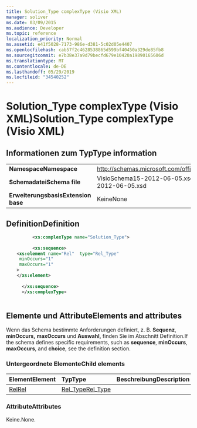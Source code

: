 ```yaml
---
title: Solution_Type complexType (Visio XML)
manager: soliver
ms.date: 03/09/2015
ms.audience: Developer
ms.topic: reference
localization_priority: Normal
ms.assetid: e41f5028-7173-986e-d381-5c02d05e4407
ms.openlocfilehash: cab57f2c4628538865d599bf40450a329de85fb8
ms.sourcegitcommit: e7b38e37a9d79becfd679e10420a19890165606d
ms.translationtype: MT
ms.contentlocale: de-DE
ms.lasthandoff: 05/29/2019
ms.locfileid: "34540252"
---
```

# <a name="solution_type-complextype-visio-xml"></a><span data-ttu-id="50f57-102">Solution_Type complexType (Visio XML)</span><span class="sxs-lookup"><span data-stu-id="50f57-102">Solution_Type complexType (Visio XML)</span></span>

## <a name="type-information"></a><span data-ttu-id="50f57-103">Informationen zum Typ</span><span class="sxs-lookup"><span data-stu-id="50f57-103">Type information</span></span>

|||
|:-----|:-----|
|<span data-ttu-id="50f57-104">**Namespace**</span><span class="sxs-lookup"><span data-stu-id="50f57-104">**Namespace**</span></span> <br/> |http://schemas.microsoft.com/office/visio/2011/1/core  <br/> |
|<span data-ttu-id="50f57-105">**Schemadatei**</span><span class="sxs-lookup"><span data-stu-id="50f57-105">**Schema file**</span></span> <br/> |<span data-ttu-id="50f57-106">VisioSchema15-2012-06-05.xsd</span><span class="sxs-lookup"><span data-stu-id="50f57-106">VisioSchema15-2012-06-05.xsd</span></span>  <br/> |
|<span data-ttu-id="50f57-107">**Erweiterungsbasis**</span><span class="sxs-lookup"><span data-stu-id="50f57-107">**Extension base**</span></span> <br/> |<span data-ttu-id="50f57-108">Keine</span><span class="sxs-lookup"><span data-stu-id="50f57-108">None</span></span>  <br/> |
   
## <a name="definition"></a><span data-ttu-id="50f57-109">Definition</span><span class="sxs-lookup"><span data-stu-id="50f57-109">Definition</span></span>

```XML
          <xs:complexType name="Solution_Type">
          
          <xs:sequence>
    <xs:element name="Rel"  type="Rel_Type"
     minOccurs="1"
     maxOccurs="1"
    >
    </xs:element>
    
      </xs:sequence>
      </xs:complexType>
      
```

## <a name="elements-and-attributes"></a><span data-ttu-id="50f57-110">Elemente und Attribute</span><span class="sxs-lookup"><span data-stu-id="50f57-110">Elements and attributes</span></span>

<span data-ttu-id="50f57-111">Wenn das Schema bestimmte Anforderungen definiert, z. B. **Sequenz**, **minOccurs,** **maxOccurs** und **Auswahl,** finden Sie im Abschnitt Definition.</span><span class="sxs-lookup"><span data-stu-id="50f57-111">If the schema defines specific requirements, such as **sequence**, **minOccurs**, **maxOccurs**, and **choice**, see the definition section.</span></span> 
  
### <a name="child-elements"></a><span data-ttu-id="50f57-112">Untergeordnete Elemente</span><span class="sxs-lookup"><span data-stu-id="50f57-112">Child elements</span></span>

|<span data-ttu-id="50f57-113">**Element**</span><span class="sxs-lookup"><span data-stu-id="50f57-113">**Element**</span></span>|<span data-ttu-id="50f57-114">**Typ**</span><span class="sxs-lookup"><span data-stu-id="50f57-114">**Type**</span></span>|<span data-ttu-id="50f57-115">**Beschreibung**</span><span class="sxs-lookup"><span data-stu-id="50f57-115">**Description**</span></span>|
|:-----|:-----|:-----|
|[<span data-ttu-id="50f57-116">Rel</span><span class="sxs-lookup"><span data-stu-id="50f57-116">Rel</span></span>](rel-element-solution_type-complextypevisio-xml.md) <br/> |[<span data-ttu-id="50f57-117">Rel_Type</span><span class="sxs-lookup"><span data-stu-id="50f57-117">Rel_Type</span></span>](rel_type-complextypevisio-xml.md) <br/> ||
   
### <a name="attributes"></a><span data-ttu-id="50f57-118">Attribute</span><span class="sxs-lookup"><span data-stu-id="50f57-118">Attributes</span></span>

<span data-ttu-id="50f57-119">Keine.</span><span class="sxs-lookup"><span data-stu-id="50f57-119">None.</span></span>
  


